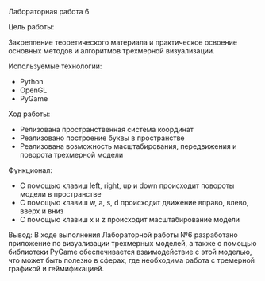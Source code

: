 Лабораторная работа 6

Цель работы:

Закрепление теоретического материала и практическое освоение основных методов и алгоритмов трехмерной визуализации.

Используемые технологии:
- Python
- OpenGL
- PyGame

Ход работы:
- Релизована пространственная система координат
- Реализовано построение буквы в пространстве
- Реализована возможность масштабирования, передвижения и поворота трехмерной модели

Функционал:
- С помощью клавиш left, right, up и down происходит повороты модели в пространстве
- С помощью клавиш w, a, s, d происходит движение вправо, влево, вверх и вниз
- С помощью клавиш x и z происходит масштабирование модели

Вывод:
В ходе выполнения Лабораторной работы №6 разработано приложение по визуализации трехмерных моделей, а также с помощью библиотеки PyGame обеспечивается взаимодействие с этой моделью, что может быть полезно в сферах, где необходима работа с тремерной графикой и геймификацией.
